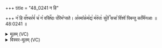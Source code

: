 +++
title = "48_0241 न हि"

+++
न꣡ हि व꣢꣯श्चर꣣मं꣢ च꣣ न꣡ वसि꣢꣯ष्ठः प꣣रिम꣡ꣳसते। अ꣣स्मा꣡क꣢म꣣द्य꣢ म꣣रु꣡तः꣢ सु꣣ते꣢꣫ सचा꣣ वि꣡श्वे꣢ पिबन्तु का꣣मि꣡नआः ॥ 48:0241 ॥

<details><summary>मूलम् (VC)</summary>

न꣡ हि व꣢꣯श्चर꣣मं꣢ च꣣ न꣡ वसि꣢꣯ष्ठः प꣣रिम꣡ꣳस꣢ते । अ꣣स्मा꣡क꣢म꣣द्य꣢ म꣣रु꣡तः꣢ सु꣣ते꣢꣫ सचा꣣ वि꣡श्वे꣢ पिबन्तु का꣣मि꣡नः꣢ ॥२४१॥
</details>

<details><summary>विस्वर-मूलम् (VC)</summary>

न हि वश्चरमं च न वसिष्ठः परिमꣳसते । अस्माकमद्य मरुतः सुते सचा विश्वे पिबन्तु कामिनः ॥२४१॥
</details>